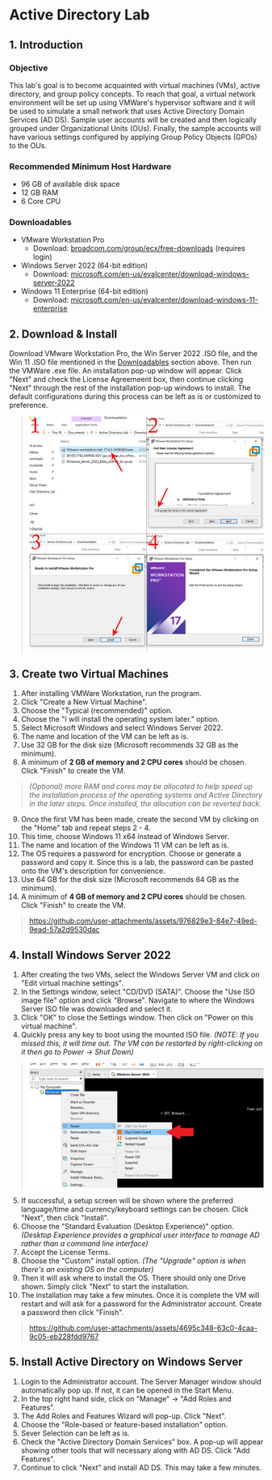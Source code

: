 # Active Directory Lab
## 1. Introduction
### Objective
This lab's goal is to become acquainted with virtual machines (VMs), active directory, and group policy concepts. To reach that goal, a virtual network environment will be set up using VMWare's hypervisor software and it will be used to simulate a small network that uses Active Directory Domain Services (AD DS). Sample user accounts will be created and then logically grouped under Organizational Units (OUs). Finally, the sample accounts will have various settings configured by applying Group Policy Objects (GPOs) to the OUs.
### Recommended Minimum Host Hardware
* 96 GB of available disk space
* 12 GB RAM
* 6 Core CPU

### Downloadables
* VMware Workstation Pro
  * Download: [broadcom.com/group/ecx/free-downloads](https://support.broadcom.com/group/ecx/free-downloads) (requires login)
* Windows Server 2022 (64-bit edition)
  * Download: [microsoft.com/en-us/evalcenter/download-windows-server-2022](https://www.microsoft.com/en-us/evalcenter/download-windows-server-2022)
* Windows 11 Enterprise (64-bit edition)
  * Download: [microsoft.com/en-us/evalcenter/download-windows-11-enterprise](https://www.microsoft.com/en-us/evalcenter/download-windows-11-enterprise)
## 2. Download & Install
Download VMware Workstation Pro, the Win Server 2022 .ISO file, and the Win 11 .ISO file mentioned in the [Downloadables](#downloadables) section above. Then run the VMWare .exe file. An installation pop-up window will appear. Click "Next" and check the License Agreemeent box, then continue clicking "Next" through the rest of the installation pop-up windows to install. The default configurations during this process can be left as is or customized to preference.

> ![VMWare Installation Steps](/images/1a.png)
## 3. Create two Virtual Machines
1. After installing VMWare Workstation, run the program.
2. Click "Create a New Virtual Machine".
3. Choose the "Typical (recommended)" option.
4. Choose the "I will install the operating system later." option.
5. Select Microsoft Windows and select Windows Server 2022.
6. The name and location of the VM can be left as is.
7. Use 32 GB for the disk size (Microsoft recommends 32 GB as the minimum).
8. A minimum of **2 GB of memory and 2 CPU cores** should be chosen. Click "Finish" to create the VM.

> *(Optional) more RAM and cores may be allocated to help speed up the installation process of the operating systems and Active Directory in the later steps. Once installed, the allocation can be reverted back.*

9. Once the first VM has been made, create the second VM by clicking on the "Home" tab and repeat steps 2 - 4.
10. This time, choose Windows 11 x64 instead of Windows Server.
11. The name and location of the Windows 11 VM can be left as is.
12. The OS requires a password for encryption. Choose or generate a password and copy it. Since this is a lab, the password can be pasted onto the VM's description for convenience.
13. Use 64 GB for the disk size (Microsoft recommends 64 GB as the minimum).
14. A minimum of **4 GB of memory and 2 CPU cores** should be chosen. Click "Finish" to create the VM.

> https://github.com/user-attachments/assets/976829e3-84e7-49ed-9ead-57a2d9530dac

## 4. Install Windows Server 2022
1. After creating the two VMs, select the Windows Server VM and click on "Edit virtual machine settings".
2. In the Settings window, select "CD/DVD (SATA)". Choose the "Use ISO image file" option and click "Browse". Navigate to where the Windows Server ISO file was downloaded and select it.
3. Click "OK" to close the Settings window. Then click on "Power on this virtual machine".
4. Quickly press any key to boot using the mounted ISO file. *(NOTE: If you missed this, it will time out. The VM can be restarted by right-clicking on it then go to Power -> Shut Down)*
> ![boot timeout](/images/boot-timeout.png)

5. If successful, a setup screen will be shown where the preferred language/time and currency/keyboard settings can be chosen. Click "Next", then click "Install".
6. Choose the "Standard Evaluation (Desktop Experience)" option. *(Desktop Experience provides a graphical user interface to manage AD rather than a command line interface)*
7. Accept the License Terms.
8. Choose the "Custom" install option. *(The "Upgrade" option is when there's an existing OS on the computer)*
9. Then it will ask where to install the OS. There should only one Drive shown. Simply click "Next" to start the installation.
10. The installation may take a few minutes. Once it is complete the VM will restart and will ask for a password for the Administrator account. Create a password then click "Finish".

> https://github.com/user-attachments/assets/4695c348-63c0-4caa-9c05-eb228fdd9767

## 5. Install Active Directory on Windows Server
1. Login to the Administrator account. The Server Manager window should automatically pop up. If not, it can be opened in the Start Menu.
2. In the top right hand side, click on "Manage" -> "Add Roles and Features".
3. The Add Roles and Features Wizard will pop-up. Click "Next".
4. Choose the "Role-based or feature-based installation" option.
5. Sever Selection can be left as is.
6. Check the "Active Directory Domain Services" box. A pop-up will appear showing other tools that will necessary along with AD DS. Click "Add Features".
7. Continue to click "Next" and install AD DS. This may take a few minutes.
